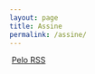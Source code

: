 ```yaml
---
layout: page
title: Assine
permalink: /assine/
---
```


<p><a href="http://feeds.feedburner.com/PizzaDeDados" rel="alternate" type="application/rss+xml"><img src="//feedburner.google.com/fb/images/pub/feed-icon32x32.png" alt="" style="vertical-align:middle;border:0"/></a>&nbsp;<a href="http://feeds.feedburner.com/PizzaDeDados" rel="alternate" type="application/rss+xml">Pelo RSS</a></p>


